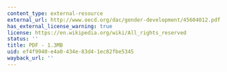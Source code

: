 ```yaml
---
content_type: external-resource
external_url: http://www.oecd.org/dac/gender-development/45604012.pdf
has_external_license_warning: true
license: https://en.wikipedia.org/wiki/All_rights_reserved
status: ''
title: PDF - 1.3MB
uid: ef4f9940-e4a0-434e-83d4-1ec82fbe5345
wayback_url: ''
---
```

